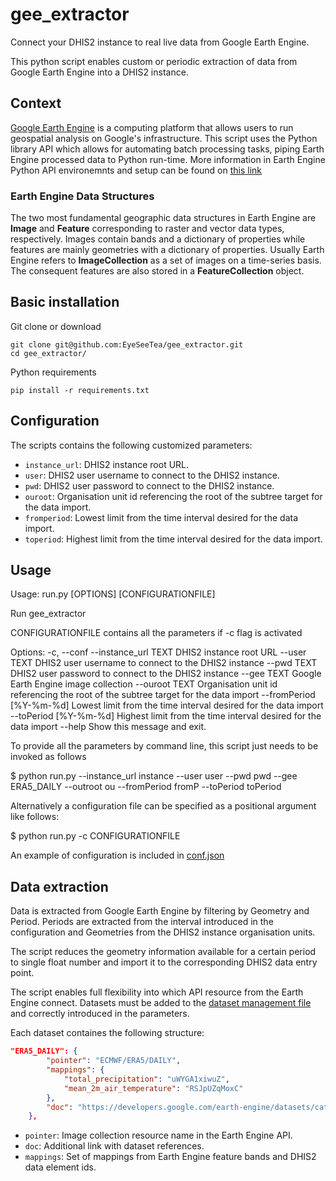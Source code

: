 # gee_extractor
Connect your DHIS2 instance to real live data from Google Earth Engine.

This python script enables custom or periodic extraction of data from Google Earth Engine into a DHIS2 instance.

## Context

[Google Earth Engine](https://earthengine.google.com/) is a computing platform that allows users to run geospatial analysis on Google's infrastructure. This script uses the Python library API which allows for automating batch processing tasks, piping Earth Engine processed data to Python run-time. More information in Earth Engine Python API environemnts and setup can be found on [this link](https://developers.google.com/earth-engine/python_install)

### Earth Engine Data Structures

The two most fundamental geographic data structures in Earth Engine are **Image** and **Feature** corresponding to raster and vector data types, respectively. Images contain bands and a dictionary of properties while features are mainly geometries with a dictionary of properties. Usually Earth Engine refers to **ImageCollection** as a set of images on a time-series basis. The consequent features are also stored in a **FeatureCollection** object.

## Basic installation
Git clone or download
~~~~~~
git clone git@github.com:EyeSeeTea/gee_extractor.git
cd gee_extractor/
~~~~~~
Python requirements
~~~~~~
pip install -r requirements.txt
~~~~~~

## Configuration

The scripts contains the following customized parameters:

* ``instance_url``: DHIS2 instance root URL.
* ``user``: DHIS2 user username to connect to the DHIS2 instance.
* ``pwd``: DHIS2 user password to connect to the DHIS2 instance.
* ``ouroot``: Organisation unit id referencing the root of the subtree target for the data import.
* ``fromperiod``: Lowest limit from the time interval desired for the data import.
* ``toperiod``: Highest limit from the time interval desired for the data import.

## Usage

Usage: run.py [OPTIONS] [CONFIGURATIONFILE]

  Run gee_extractor

  CONFIGURATIONFILE contains all the parameters if -c flag is activated

Options:
  -c, --conf
  --instance_url TEXT      DHIS2 instance root URL
  --user TEXT              DHIS2 user username to connect to the DHIS2
                           instance
  --pwd TEXT               DHIS2 user password to connect to the DHIS2
                           instance
  --gee TEXT               Google Earth Engine image collection
  --ouroot TEXT            Organisation unit id referencing the root of the
                           subtree target for the data import
  --fromPeriod [%Y-%m-%d]  Lowest limit from the time interval desired for the
                           data import
  --toPeriod [%Y-%m-%d]    Highest limit from the time interval desired for
                           the data import
  --help                   Show this message and exit.

To provide all the parameters by command line, this script just needs to be invoked as follows

$ python run.py --instance_url instance --user user --pwd pwd --gee ERA5_DAILY --outroot ou --fromPeriod fromP --toPeriod toPeriod

Alternatively a configuration file can be specified as a positional argument like follows:

$ python run.py -c CONFIGURATIONFILE

An example of configuration is included in [conf.json](./conf.json)

## Data extraction

Data is extracted from Google Earth Engine by filtering by Geometry and Period.
Periods are extracted from the interval introduced in the configuration and Geometries from the DHIS2 instance organisation units.

The script reduces the geometry information available for a certain period to single float number and import it to the corresponding DHIS2 data entry point.

The script enables full flexibility into which API resource from the Earth Engine connect. Datasets must be added to the [dataset management file](./logic/datasets.py) and correctly introduced in the parameters.

Each dataset containes the following structure:

```json
"ERA5_DAILY": {
        "pointer": "ECMWF/ERA5/DAILY",
        "mappings": {
            "total_precipitation": "uWYGA1xiwuZ",
            "mean_2m_air_temperature": "RSJpUZqMoxC"
        },
        "doc": "https://developers.google.com/earth-engine/datasets/catalog/ECMWF_ERA5_DAILY",
    },
```

* ``pointer``: Image collection resource name in the Earth Engine API.
* ``doc``: Additional link with dataset references.
* ``mappings``: Set of mappings from Earth Engine feature bands and DHIS2 data element ids.
